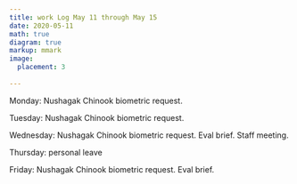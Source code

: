 ```yaml
---
title: work Log May 11 through May 15
date: 2020-05-11
math: true
diagram: true
markup: mmark
image:
  placement: 3
  
---
```


Monday: Nushagak Chinook biometric request. 

Tuesday: Nushagak Chinook biometric request. 

Wednesday: Nushagak Chinook biometric request. Eval brief. Staff meeting.

Thursday: personal leave 

Friday: Nushagak Chinook biometric request. Eval brief. 

